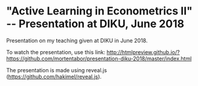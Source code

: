# "Active Learning in Econometrics II" -- Presentation at DIKU, June 2018

Presentation on my teaching given at DIKU in June 2018.

To watch the presentation, use this link:
http://htmlpreview.github.io/?https://github.com/mortentabor/presentation-diku-2018/master/index.html

The presentation is made using reveal.js (https://github.com/hakimel/reveal.js).

